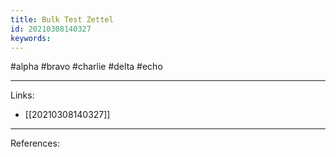 ```yaml
---
title: Bulk Test Zettel
id: 20210308140327
keywords:
---
```

#alpha #bravo #charlie #delta #echo

---
Links:

- [[20210308140327]]

---
References:
